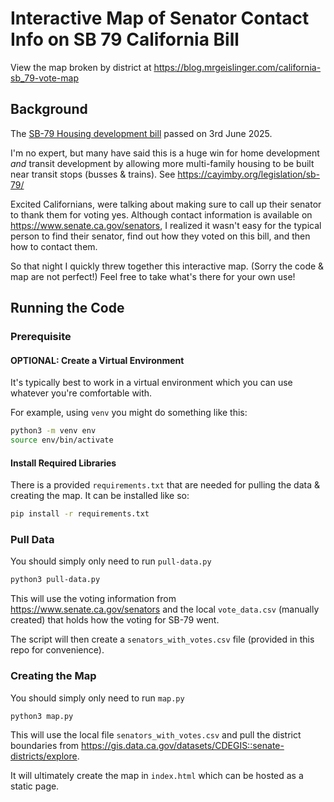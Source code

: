 # Interactive Map of Senator Contact Info on SB 79 California Bill

View the map broken by district at https://blog.mrgeislinger.com/california-sb_79-vote-map

## Background 

The [SB-79 Housing development bill](https://leginfo.legislature.ca.gov/faces/billNavClient.xhtml?bill_id=202520260SB79) passed on 3rd June 2025.

I'm no expert, but many have said this is a huge win for home development _and_
transit development by allowing more multi-family housing to be built near
transit stops (busses & trains). See https://cayimby.org/legislation/sb-79/

Excited Californians, were talking about making sure to call up their senator
to thank them for voting yes. Although contact information is available on
https://www.senate.ca.gov/senators, I realized it wasn't easy for the typical
person to find their senator, find out how they voted on this bill, and then
how to contact them.

So that night I quickly threw together this interactive map. (Sorry the code & 
map are not perfect!) Feel free to take what's there for your own use!


## Running the Code

### Prerequisite

#### OPTIONAL: Create a Virtual Environment

It's typically best to work in a virtual environment which you can use
whatever you're comfortable with.

For example, using `venv` you might do something like this:

```bash
python3 -m venv env
source env/bin/activate
```

#### Install Required Libraries

There is a provided `requirements.txt` that are needed for pulling the data & 
creating the map. It can be installed like so:

```bash
pip install -r requirements.txt
```

### Pull Data

You should simply only need to run `pull-data.py`

```bash
python3 pull-data.py
```

This will use the voting information from https://www.senate.ca.gov/senators and 
the local `vote_data.csv` (manually created) that holds how the voting for SB-79 
went.

The script will then create a `senators_with_votes.csv` file (provided in this
repo for convenience).


### Creating the Map

You should simply only need to run `map.py`

```bash
python3 map.py
```

This will use the local file `senators_with_votes.csv` and pull the district 
boundaries from https://gis.data.ca.gov/datasets/CDEGIS::senate-districts/explore.

It will ultimately create the map in `index.html` which can be hosted as a
static page.